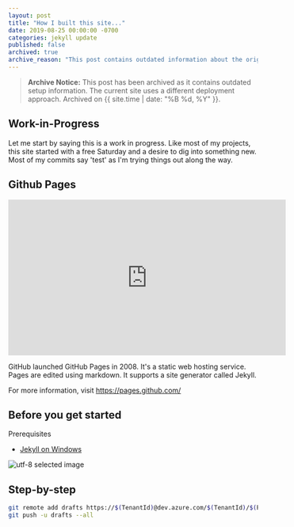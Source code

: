 ```yaml
---
layout: post
title: "How I built this site..."
date: 2019-08-25 00:00:00 -0700
categories: jekyll update
published: false
archived: true
archive_reason: "This post contains outdated information about the original site setup"
---
```


> **Archive Notice:** This post has been archived as it contains outdated setup information. The current site uses a different deployment approach. Archived on {{ site.time | date: "%B %d, %Y" }}.

## Work-in-Progress

Let me start by saying this is a work in progress.  Like most of my projects, this site started with a free Saturday and a desire to dig into something new.  Most of my commits say 'test' as I'm trying things out along the way.

## Github Pages

<iframe width="560" height="315" src="https://www.youtube.com/embed/2MsN8gpT6jY" frameborder="0" allow="accelerometer; autoplay; encrypted-media; gyroscope; picture-in-picture" allowfullscreen></iframe>

GitHub launched GitHub Pages in 2008. It's a static web hosting service.  Pages are edited using markdown.  It supports a site generator called Jekyll.

For more information, visit https://pages.github.com/

## Before you get started

Prerequisites

- [Jekyll on Windows](https://jekyllrb.com/docs/installation/windows/)

![utf-8 selected image]()

## Step-by-step

```bash
git remote add drafts https://$(TenantId)@dev.azure.com/$(TenantId)/$(ProjectName)/_git/$(GitHubUserName).github.io-DRAFTS
git push -u drafts --all
```